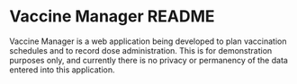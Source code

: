 # Vaccine Manager README

Vaccine Manager is a web application being developed to plan vaccination schedules and to record dose administration. This is for demonstration purposes only, and currently there is no privacy or permanency of the data entered into this application.
